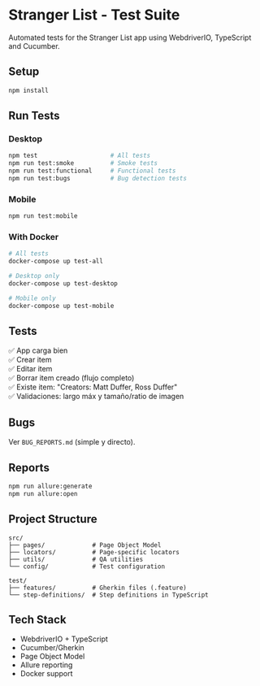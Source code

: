 # Stranger List - Test Suite

Automated tests for the Stranger List app using WebdriverIO, TypeScript and Cucumber.

## Setup

```bash
npm install
```

## Run Tests

### Desktop
```bash
npm test                    # All tests
npm run test:smoke          # Smoke tests
npm run test:functional     # Functional tests
npm run test:bugs           # Bug detection tests
```

### Mobile  
```bash
npm run test:mobile
```

### With Docker
```bash
# All tests
docker-compose up test-all

# Desktop only
docker-compose up test-desktop

# Mobile only  
docker-compose up test-mobile
```

## Tests

✅ App carga bien  
✅ Crear item  
✅ Editar item  
✅ Borrar item creado (flujo completo)  
✅ Existe item: "Creators: Matt Duffer, Ross Duffer"  
✅ Validaciones: largo máx y tamaño/ratio de imagen  

## Bugs

Ver `BUG_REPORTS.md` (simple y directo).

## Reports

```bash
npm run allure:generate
npm run allure:open
```

## Project Structure

```
src/
├── pages/             # Page Object Model
├── locators/          # Page-specific locators
├── utils/             # QA utilities
└── config/            # Test configuration

test/
├── features/          # Gherkin files (.feature)
└── step-definitions/  # Step definitions in TypeScript
```

## Tech Stack

- WebdriverIO + TypeScript
- Cucumber/Gherkin  
- Page Object Model
- Allure reporting
- Docker support